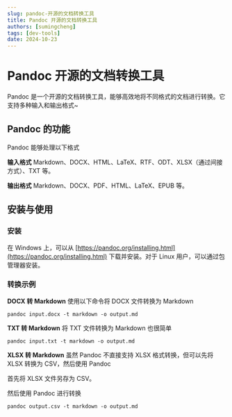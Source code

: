 ```yaml
---
slug: pandoc-开源的文档转换工具
title: Pandoc 开源的文档转换工具
authors: [sumingcheng]
tags: [dev-tools]
date: 2024-10-23
---
```


# Pandoc 开源的文档转换工具



 



Pandoc 是一个开源的文档转换工具，能够高效地将不同格式的文档进行转换。它支持多种输入和输出格式~

## Pandoc 的功能  

Pandoc 能够处理以下格式

**输入格式** Markdown、DOCX、HTML、LaTeX、RTF、ODT、XLSX（通过间接方式）、TXT 等。

**输出格式** Markdown、DOCX、PDF、HTML、LaTeX、EPUB 等。

## 安装与使用  
### 安装  

在 Windows 上，可以从 [https://pandoc.org/installing.html](https://pandoc.org/installing.html) 下载并安装。对于 Linux 用户，可以通过包管理器安装。

### 转换示例  

**DOCX 转 Markdown** 使用以下命令将 DOCX 文件转换为 Markdown

```
pandoc input.docx -t markdown -o output.md
```

**TXT 转 Markdown** 将 TXT 文件转换为 Markdown 也很简单

```
pandoc input.txt -t markdown -o output.md
```

**XLSX 转 Markdown** 虽然 Pandoc 不直接支持 XLSX 格式转换，但可以先将 XLSX 转换为 CSV，然后使用 Pandoc

首先将 XLSX 文件另存为 CSV。

然后使用 Pandoc 进行转换

```
pandoc output.csv -t markdown -o output.md
```